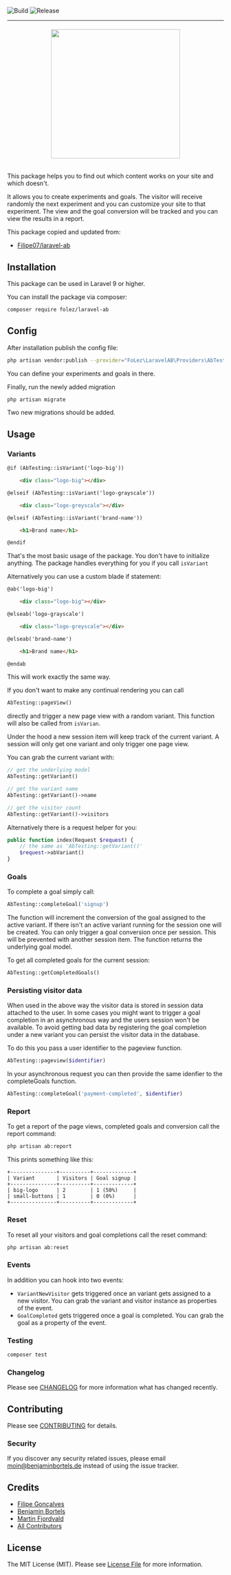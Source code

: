 
![Build](https://github.com/folez/laravel-ab/actions/workflows/build.yml/badge.svg)
![Release](https://img.shields.io/badge/Release-1.0.0-green)


<hr>
<h6 align="center">
    <img src="https://i.ibb.co/hy7fjMG/Laravel-AB.png" width="300"/>
</h6>

This package helps you to find out which content works on your site and which doesn't.

It allows you to create experiments and goals. The visitor will receive randomly the next experiment and you can customize your site to that experiment. The view and the goal conversion will be tracked and you can view the results in a report.

This package copied and updated from:
- [Filipe07/laravel-ab](https://github.com/Filipe07/laravel-ab)

## Installation

This package can be used in Laravel 9 or higher.

You can install the package via composer:

```bash
composer require folez/laravel-ab
```

## Config

After installation publish the config file:

```bash
php artisan vendor:publish --provider="FoLez\LaravelAB\Providers\AbTestingServiceProvider"
```

You can define your experiments and goals in there.

Finally, run the newly added migration

```bash
php artisan migrate
```

Two new migrations should be added.

## Usage

### Variants

```html
@if (AbTesting::isVariant('logo-big'))

    <div class="logo-big"></div>

@elseif (AbTesting::isVariant('logo-grayscale'))

    <div class="logo-greyscale"></div>

@elseif (AbTesting::isVariant('brand-name'))

    <h1>Brand name</h1>

@endif
```

That's the most basic usage of the package. You don't have to initialize anything. The package handles everything for you if you call `isVariant`

Alternatively you can use a custom blade if statement:

```html
@ab('logo-big')

    <div class="logo-big"></div>

@elseab('logo-grayscale')

    <div class="logo-greyscale"></div>

@elseab('brand-name')

    <h1>Brand name</h1>

@endab
```

This will work exactly the same way.

If you don't want to make any continual rendering you can call

```php
AbTesting::pageView()
```

directly and trigger a new page view with a random variant. This function will also be called from `isVarian`.

Under the hood a new session item will keep track of the current variant. A session will only get one variant and only trigger one page view.

You can grab the current variant with:

```php
// get the underlying model
AbTesting::getVariant()

// get the variant name
AbTesting::getVariant()->name

// get the visitor count
AbTesting::getVariant()->visitors
```

Alternatively there is a request helper for you:

```php
public function index(Request $request) {
    // the same as 'AbTesting::getVariant()'
    $request->abVariant()
}
```

### Goals

To complete a goal simply call:

```php
AbTesting::completeGoal('signup')
```

The function will increment the conversion of the goal assigned to the active variant. If there isn't an active variant running for the session one will be created. You can only trigger a goal conversion once per session. This will be prevented with another session item. The function returns the underlying goal model.

To get all completed goals for the current session:

```php
AbTesting::getCompletedGoals()
```

### Persisting visitor data
When used in the above way the visitor data is stored in session data attached to the user. In some cases you might want to trigger a goal completion in an asynchronous way and the users session won't be available. To avoid getting bad data by registering the goal completion under a new variant you can persist the visitor data in the database.

To do this you pass a user identifier to the pageview function.

```php
AbTesting::pageview($identifier)
```

In your asynchronous request you can then provide the same idenfier to the completeGoals function.

```php
AbTesting::completeGoal('payment-completed', $identifier)
```

### Report

To get a report of the page views, completed goals and conversion call the report command:

```bash
php artisan ab:report
```

This prints something like this:

```
+---------------+----------+-------------+
| Variant       | Visitors | Goal signup |
+---------------+----------+-------------+
| big-logo      | 2        | 1 (50%)     |
| small-buttons | 1        | 0 (0%)      |
+---------------+----------+-------------+
```

### Reset

To reset all your visitors and goal completions call the reset command:

```bash
php artisan ab:reset
```

### Events

In addition you can hook into two events:

- `VariantNewVisitor` gets triggered once an variant gets assigned to a new visitor. You can grab the variant and visitor instance as properties of the event.
- `GoalCompleted` gets triggered once a goal is completed. You can grab the goal as a property of the event.

### Testing

``` bash
composer test
```

### Changelog

Please see [CHANGELOG](CHANGELOG.md) for more information what has changed recently.

## Contributing

Please see [CONTRIBUTING](CONTRIBUTING.md) for details.

### Security

If you discover any security related issues, please email moin@benjaminbortels.de instead of using the issue tracker.

## Credits

- [Filipe Gonçalves](https://github.com/Filipe07)
- [Benjamin Bortels](https://github.com/ben182)
- [Martin Fjordvald](https://github.com/mfjordvald)
- [All Contributors](../../contributors)

## License

The MIT License (MIT). Please see [License File](LICENSE.md) for more information.
